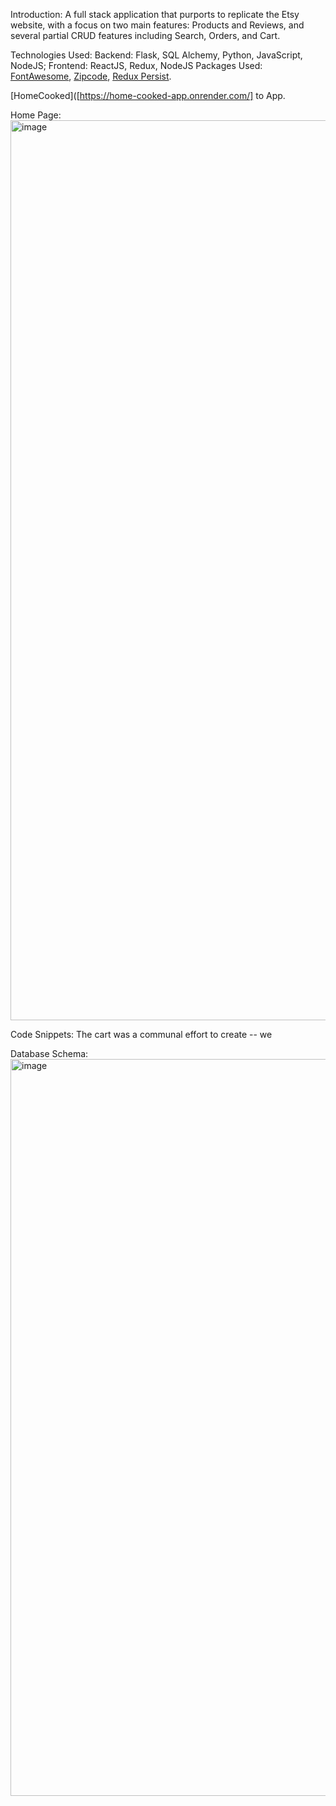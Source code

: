 
Introduction: A full stack application that purports to replicate the Etsy website, with a focus on two main features: Products and Reviews, and several partial CRUD features including Search, Orders, and Cart.

Technologies Used: Backend: Flask, SQL Alchemy, Python, JavaScript, NodeJS; Frontend: ReactJS, Redux, NodeJS
Packages Used: [FontAwesome](https://fontawesome.com/icons?d=gallery&m=free), [Zipcode](https://github.com/buddyeorl/zipcode-city-distance-pkg), [Redux Persist](https://www.npmjs.com/package/redux-persist).

[HomeCooked]([https://home-cooked-app.onrender.com/] to App.

Home Page:
<img width="1440" alt="image" src="https://user-images.githubusercontent.com/1787106/212826919-fa8c6570-6a65-45b9-ad1f-06c2ba2087dd.png">







Code Snippets:
The cart was a communal effort to create -- we 




Database Schema: 
<img width="1179" alt="image" src="https://user-images.githubusercontent.com/1787106/212827342-aa9d662f-af3a-441c-b3a9-8b9b9fc614e7.png">
